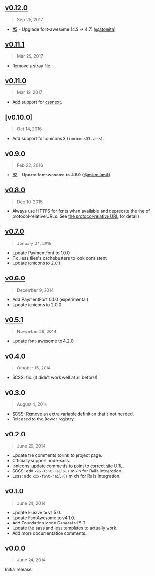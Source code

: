 ## [v0.12.0]
> Sep 25, 2017

- [#5] - Upgrade font-awesome (4.5 → 4.7) ([@atomita])

[v0.12.0]: https://github.com/rstacruz/iconfonts/compare/v0.11.1...v0.12.0

## [v0.11.1]
> Mar 29, 2017

- Remove a stray file.

[v0.11.1]: https://github.com/rstacruz/iconfonts/compare/v0.11.0...v0.11.1

## [v0.11.0]
> Mar 12, 2017

- Add support for [cssnext](http://cssnext.io/).

[v0.11.0]: https://github.com/rstacruz/iconfonts/compare/v0.10.0...v0.11.0

## [v0.10.0]
> Oct 14, 2016

- Add support for ionicons 3 (`ionicons@3.scss`).

[v0.9.0]: https://github.com/rstacruz/iconfonts/compare/v0.9.0...v0.10.0
## [v0.9.0]
> Feb 22, 2016

- [#2] - Update fontawesome to 4.5.0 ([@mikmikmik])

[v0.9.0]: https://github.com/rstacruz/iconfonts/compare/v0.8.0...v0.9.0

## [v0.8.0]
> Dec 10, 2015

 * Always use HTTPS for fonts when available and deprecate the the of protocol-relative URLs. See [the protocol-relative URL](http://paulirish.com/2010/the-protocol-relative-url/) for details.

## [v0.7.0]
> January 24, 2015

 * Update PaymentFont to 1.0.0
 * Fix .less files's cachebusters to look consistent
 * Update ionicons to 2.0.1

## [v0.6.0]
 > December 9, 2014

 * Add PaymentFont 0.1.0 (experimental)
 * Update ionicons to 2.0.0

## [v0.5.1]
> November 26, 2014

 * Update font-awesome to 4.2.0

## v0.4.0
> October 15, 2014

 * SCSS: fix. (it didn't work well at all before!)

## v0.3.0
> August 4, 2014

 * SCSS: Remove an extra variable definition that's not needed.
 * Released to the Bower registry.

## v0.2.0
> June 26, 2014

 * Update file comments to link to project page.
 * Officially support node-sass.
 * Ionicons: update comments to point to correct site URL.
 * SCSS: add `xxx-font-rails()` mixin for Rails integration.
 * Less: add `xxx-font-rails()` mixin for Rails integration.

## v0.1.0
> June 24, 2014

 * Update Elusive to v1.5.0.
 * Update FontAwesome to v4.1.0.
 * Add Foundation Icons General v1.5.2.
 * Update the sass and less templates to actually work.
 * Add more documentation comments.

## v0.0.0
> June 24, 2014

Initial release.

[v0.8.0]: https://github.com/rstacruz/iconfonts/compare/v0.7.0...v0.8.0
[v0.7.0]: https://github.com/rstacruz/iconfonts/compare/v0.6.0...v0.7.0
[v0.6.0]: https://github.com/rstacruz/iconfonts/compare/v0.5.1...v0.6.0
[v0.5.1]: https://github.com/rstacruz/iconfonts/compare/v0.4.0...v0.5.1
[#2]: https://github.com/rstacruz/iconfonts/issues/2
[#5]: https://github.com/rstacruz/iconfonts/issues/5
[@mikmikmik]: https://github.com/mikmikmik
[@atomita]: https://github.com/atomita

